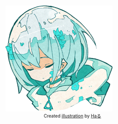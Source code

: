 <figure>
  <img src=".github/assets/avatar.png" alt="drawing" title="Visit Computer Hope" width="80%"/>
  <figcaption style="text-align: center;">Created <a href="https://pixiv.net/en/artworks/98092662">illustration</a> by <a href="https://pixiv.net/en/users/14953855">Haる</a></figcaption>
</figure>
